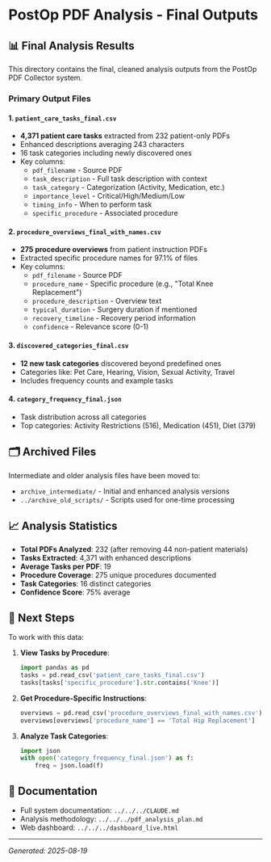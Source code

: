 # PostOp PDF Analysis - Final Outputs

## 📊 Final Analysis Results

This directory contains the final, cleaned analysis outputs from the PostOp PDF Collector system.

### Primary Output Files

#### 1. `patient_care_tasks_final.csv`
- **4,371 patient care tasks** extracted from 232 patient-only PDFs
- Enhanced descriptions averaging 243 characters
- 16 task categories including newly discovered ones
- Key columns:
  - `pdf_filename` - Source PDF
  - `task_description` - Full task description with context
  - `task_category` - Categorization (Activity, Medication, etc.)
  - `importance_level` - Critical/High/Medium/Low
  - `timing_info` - When to perform task
  - `specific_procedure` - Associated procedure

#### 2. `procedure_overviews_final_with_names.csv`
- **275 procedure overviews** from patient instruction PDFs
- Extracted specific procedure names for 97.1% of files
- Key columns:
  - `pdf_filename` - Source PDF
  - `procedure_name` - Specific procedure (e.g., "Total Knee Replacement")
  - `procedure_description` - Overview text
  - `typical_duration` - Surgery duration if mentioned
  - `recovery_timeline` - Recovery period information
  - `confidence` - Relevance score (0-1)

#### 3. `discovered_categories_final.csv`
- **12 new task categories** discovered beyond predefined ones
- Categories like: Pet Care, Hearing, Vision, Sexual Activity, Travel
- Includes frequency counts and example tasks

#### 4. `category_frequency_final.json`
- Task distribution across all categories
- Top categories: Activity Restrictions (516), Medication (451), Diet (379)

## 🗂️ Archived Files

Intermediate and older analysis files have been moved to:
- `archive_intermediate/` - Initial and enhanced analysis versions
- `../archive_old_scripts/` - Scripts used for one-time processing

## 📈 Analysis Statistics

- **Total PDFs Analyzed**: 232 (after removing 44 non-patient materials)
- **Tasks Extracted**: 4,371 with enhanced descriptions
- **Average Tasks per PDF**: 19
- **Procedure Coverage**: 275 unique procedures documented
- **Task Categories**: 16 distinct categories
- **Confidence Score**: 75% average

## 🚀 Next Steps

To work with this data:

1. **View Tasks by Procedure**:
   ```python
   import pandas as pd
   tasks = pd.read_csv('patient_care_tasks_final.csv')
   tasks[tasks['specific_procedure'].str.contains('Knee')]
   ```

2. **Get Procedure-Specific Instructions**:
   ```python
   overviews = pd.read_csv('procedure_overviews_final_with_names.csv')
   overviews[overviews['procedure_name'] == 'Total Hip Replacement']
   ```

3. **Analyze Task Categories**:
   ```python
   import json
   with open('category_frequency_final.json') as f:
       freq = json.load(f)
   ```

## 📝 Documentation

- Full system documentation: `../../../CLAUDE.md`
- Analysis methodology: `../../../pdf_analysis_plan.md`
- Web dashboard: `../../../dashboard_live.html`

---
*Generated: 2025-08-19*
